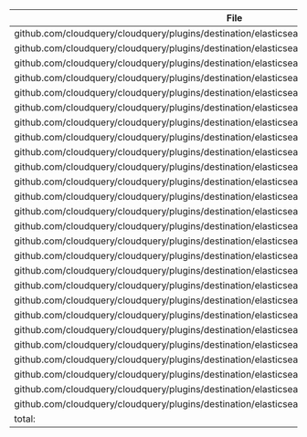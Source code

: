 | File | Function | Coverage |
| --- | --- | --- |
| github.com/cloudquery/cloudquery/plugins/destination/elasticsearch/v3/client/client.go:107: | Close | 0.0% |
| github.com/cloudquery/cloudquery/plugins/destination/elasticsearch/v3/client/client.go:114: | getIndexNamePattern | 100.0% |
| github.com/cloudquery/cloudquery/plugins/destination/elasticsearch/v3/client/client.go:122: | getIndexName | 100.0% |
| github.com/cloudquery/cloudquery/plugins/destination/elasticsearch/v3/client/delete_stale.go:30: | DeleteStale | 100.0% |
| github.com/cloudquery/cloudquery/plugins/destination/elasticsearch/v3/client/delete_stale.go:55: | deleteStaleIndex | 53.3% |
| github.com/cloudquery/cloudquery/plugins/destination/elasticsearch/v3/client/migrate.go:19: | MigrateTables | 77.4% |
| github.com/cloudquery/cloudquery/plugins/destination/elasticsearch/v3/client/migrate.go:80: | getIndexTemplate | 100.0% |
| github.com/cloudquery/cloudquery/plugins/destination/elasticsearch/v3/client/migrate.go:103: | deleteIndices | 77.8% |
| github.com/cloudquery/cloudquery/plugins/destination/elasticsearch/v3/client/migrate.go:122: | arrowTypeToElasticsearchProperty | 92.0% |
| github.com/cloudquery/cloudquery/plugins/destination/elasticsearch/v3/client/migrate.go:240: | typeOneOf | 100.0% |
| github.com/cloudquery/cloudquery/plugins/destination/elasticsearch/v3/client/read.go:19: | Read | 78.6% |
| github.com/cloudquery/cloudquery/plugins/destination/elasticsearch/v3/client/read.go:75: | appendValue | 83.9% |
| github.com/cloudquery/cloudquery/plugins/destination/elasticsearch/v3/client/spec.go:57: | SetDefaults | 87.5% |
| github.com/cloudquery/cloudquery/plugins/destination/elasticsearch/v3/client/spec.go:72: | Validate | 100.0% |
| github.com/cloudquery/cloudquery/plugins/destination/elasticsearch/v3/client/spec.go:76: | JSONSchemaExtend | 0.0% |
| github.com/cloudquery/cloudquery/plugins/destination/elasticsearch/v3/client/spec/gen/main.go:13: | main | 0.0% |
| github.com/cloudquery/cloudquery/plugins/destination/elasticsearch/v3/client/spec/gen/main.go:20: | currDir | 0.0% |
| github.com/cloudquery/cloudquery/plugins/destination/elasticsearch/v3/client/test_connection.go:18: | NewConnectionTester | 100.0% |
| github.com/cloudquery/cloudquery/plugins/destination/elasticsearch/v3/client/write.go:25: | Write | 60.0% |
| github.com/cloudquery/cloudquery/plugins/destination/elasticsearch/v3/client/write.go:35: | WriteTableBatch | 75.0% |
| github.com/cloudquery/cloudquery/plugins/destination/elasticsearch/v3/client/write.go:52: | appendToWriteBuffer | 94.4% |
| github.com/cloudquery/cloudquery/plugins/destination/elasticsearch/v3/client/write.go:79: | writeData | 70.6% |
| github.com/cloudquery/cloudquery/plugins/destination/elasticsearch/v3/client/write.go:110: | getValueForElasticsearch | 91.9% |
| github.com/cloudquery/cloudquery/plugins/destination/elasticsearch/v3/client/write.go:172: | resourceID | 100.0% |
| github.com/cloudquery/cloudquery/plugins/destination/elasticsearch/v3/client/write.go:181: | padRightWithZero | 100.0% |
| github.com/cloudquery/cloudquery/plugins/destination/elasticsearch/v3/main.go:13: | main | 0.0% |
| total: | (statements) | 77.7% |
